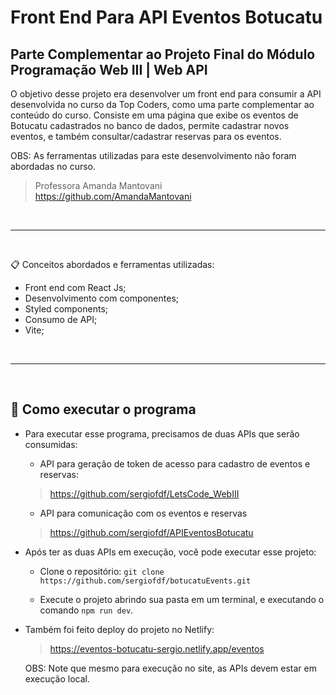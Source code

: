 # Front End Para API Eventos Botucatu

## Parte Complementar ao Projeto Final do Módulo Programação Web III | Web API

O objetivo desse projeto era desenvolver um front end para consumir a API desenvolvida no curso da Top Coders, como uma parte complementar ao conteúdo do curso. 
Consiste em uma página que exibe os eventos de Botucatu cadastrados no banco de dados, permite cadastrar novos eventos, e também consultar/cadastrar reservas para os eventos.

OBS: As ferramentas utilizadas para este desenvolvimento não foram abordadas no curso.

> Professora Amanda Mantovani <br>
> https://github.com/AmandaMantovani

<br>

--- 
<br>

📋 Conceitos abordados e ferramentas utilizadas: 
- Front end com React Js;
- Desenvolvimento com componentes;
- Styled components;
- Consumo de API;
- Vite;

<br>

--- 
<br>

## 🚀 Como executar o programa
- Para executar esse programa, precisamos de duas APIs que serão consumidas:
  - API para geração de token de acesso para cadastro de eventos e reservas:
  > https://github.com/sergiofdf/LetsCode_WebIII

  - API para comunicação com os eventos e reservas
  > https://github.com/sergiofdf/APIEventosBotucatu


- Após ter as duas APIs em execução, você pode executar esse projeto:
  - Clone o repositório: `git clone https://github.com/sergiofdf/botucatuEvents.git`

  - Execute o projeto abrindo sua pasta em um terminal, e executando o comando `npm run dev`.

- Também foi feito deploy do projeto no Netlify:
  >https://eventos-botucatu-sergio.netlify.app/eventos

  OBS: Note que mesmo para execução no site, as APIs devem estar em execução local.